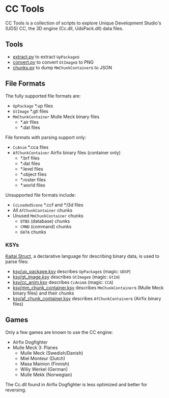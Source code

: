 # CC Tools

CC Tools is a collection of scripts to explore Unique Development Studio's (UDS)
CC, the 3D engine (Cc.dll, UdsPack.dll) data files.

## Tools

- [extract.py](./extract.py) to extract `UpPackage`s
- [convert.py](./convert.py) to convert `GtImage`s to PNG
- [chunks.py](./chunks.py) to dump `MmChunkContainer`s to JSON

## File Formats

The fully supported file formats are:

  - `UpPackage` *.up files
  - `GtImage` *.gti files
  - `MmChunkContainer` Mulle Meck binary files
    - *.air files
    - *.dat files

File formats with parsing support only:
  - `CcAnim` *.cca files
  - `AfChunkContainer` Airfix binary files (container only)
    - *.brf files
    - *.dat files
    - *.level files
    - *.object files
    - *.roster files
    - *.world files

Unsupported file formats include:

  - `CcLoadedScene` *.ccf and *.l3d files
  - All `AfChunkContainer` chunks
  - Unused `MmChunkContainer` chunks
    - `DTBS` (database) chunks
    - `CMND` (command) chunks
    - `DATA` chunks

### KSYs

[Kaitai Struct](https://github.com/kaitai-io/kaitai_struct), a declarative 
language for describing binary data, is used to parse files:

- [ksy/up_package.ksy](./ksy/up_package.ksy) describes `UpPackage`s (magic: `UDSP`)
- [ksy/gt_image.ksy](./ksy/gt_image.ksy) describes `GtImage`s (magic: `GtIm`)
- [ksy/cc_anim.ksy](./ksy/cc_anim.ksy) describes `CcAnim`s (magic: `CCA`)
- [ksy/mm_chunk_container.ksy](./ksy/mm_chunk_container.ksy)
  describes `MmChunkContainer`s (Mulle Meck binary files) and their chunks
- [ksy/af_chunk_container.ksy](./ksy/af_chunk_container.ksy)
  describes `AfChunkContainer`s (Airfix binary files)

## Games

Only a few games are known to use the CC engine:

  - Airfix Dogfighter
  - Mulle Meck 3: Planes
    - Mulle Meck (Swedish/Danish)
    - Miel Monteur (Dutch)
    - Masa Mainion (Finnish)
    - Willy Werkel (German)
    - Mulle Mekk (Norwegian)

The Cc.dll found in Airfix Dogfighter is less optimized and better for reversing. 
